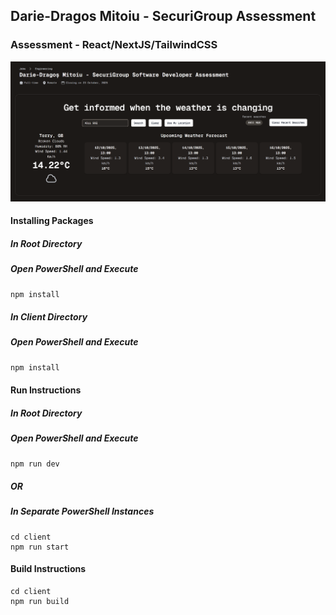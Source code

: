 ## Darie-Dragos Mitoiu - SecuriGroup Assessment

### Assessment - React/NextJS/TailwindCSS

![](docs/c5d168fe31e6a70226ad5b5cf6d34428.png)

#### Installing Packages

##### In Root Directory

##### Open PowerShell and Execute

```bash
npm install
```

##### In Client Directory

##### Open PowerShell and Execute

```bash
npm install
```

#### Run Instructions

##### In Root Directory

##### Open PowerShell and Execute

```bash
npm run dev
```

##### OR

##### In Separate PowerShell Instances

```
cd client
npm run start
```

#### Build Instructions

```
cd client
npm run build
```